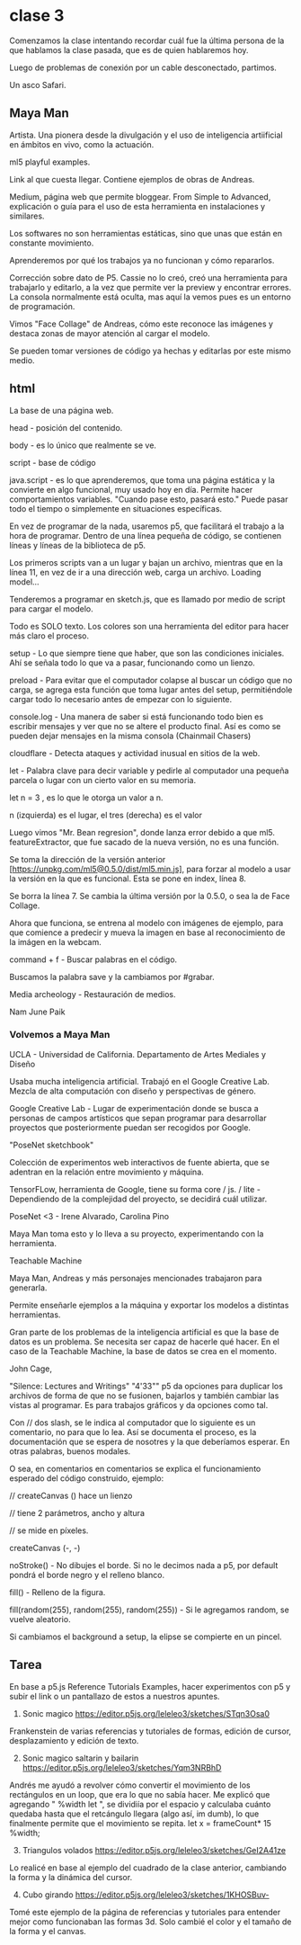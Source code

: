# clase 3

Comenzamos la clase intentando recordar cuál fue la última persona de la que hablamos la clase pasada, que es de quien hablaremos hoy.

Luego de problemas de conexión por un cable desconectado, partimos.

Un asco Safari.

## Maya Man

Artista. Una pionera desde la divulgación y el uso de inteligencia artiificial en ámbitos en vivo, como la actuación.

ml5 playful examples.

Link al que cuesta llegar. Contiene ejemplos de obras de Andreas.

Medium, página web que permite bloggear. From Simple to Advanced, explicación o guía para el uso de esta herramienta en instalaciones y similares.

Los softwares no son herramientas estáticas, sino que unas que están en constante movimiento.

Aprenderemos por qué los trabajos ya no funcionan y cómo repararlos.

Corrección sobre dato de P5. Cassie no lo creó, creó una herramienta para trabajarlo y editarlo, a la vez que permite ver la preview y encontrar errores. La consola normalmente está oculta, mas aquí la vemos pues es un entorno de programación.

Vimos "Face Collage" de Andreas, cómo este reconoce las imágenes y destaca zonas de mayor atención al cargar el modelo.

Se pueden tomar versiones de código ya hechas y editarlas por este mismo medio.

## html

La base de una página web.

head - posición del contenido.

body - es lo único que realmente se ve.

script - base de código

java.script - es lo que aprenderemos, que toma una página estática y la convierte en algo funcional, muy usado hoy en día. Permite hacer comportamientos variables. "Cuando pase esto, pasará esto." Puede pasar todo el tiempo o simplemente en situaciones específicas.

En vez de programar de la nada, usaremos p5, que facilitará el trabajo a la hora de programar. Dentro de una línea pequeña de código, se contienen líneas y líneas de la biblioteca de p5.

Los primeros scripts van a un lugar y bajan un archivo, mientras que en la línea 11, en vez de ir a una dirección web, carga un archivo. Loading model...

Tenderemos a programar en sketch.js, que es llamado por medio de script para cargar el modelo.

Todo es SOLO texto. Los colores son una herramienta del editor para hacer más claro el proceso.

setup - Lo que siempre tiene que haber, que son las condiciones iniciales. Ahí se señala todo lo que va a pasar, funcionando como un lienzo.

preload - Para evitar que el computador colapse al buscar un código que no carga, se agrega esta función que toma lugar antes del setup, permitiéndole cargar todo lo necesario antes de empezar con lo siguiente.

console.log - Una manera de saber si está funcionando todo bien es escribir mensajes y ver que no se altere el producto final. Así es como se pueden dejar mensajes en la misma consola (Chainmail Chasers)

cloudflare - Detecta ataques y actividad inusual en sitios de la web.

let - Palabra clave para decir variable y pedirle al computador una pequeña parcela o lugar con un cierto valor en su memoria.

let n = 3 , es lo que le otorga un valor a n.

n (izquierda) es el lugar, el tres (derecha) es el valor

Luego vimos "Mr. Bean regresion", donde lanza error debido a que ml5. featureExtractor, que fue sacado de la nueva versión, no es una función.

Se toma la dirección de la versión anterior [https://unpkg.com/ml5@0.5.0/dist/ml5.min.js], para forzar al modelo a usar la versión en la que es funcional. Esta se pone en index, línea 8.

Se borra la línea 7. Se cambia la última versión por la 0.5.0, o sea la de Face Collage.

Ahora que funciona, se entrena al modelo con imágenes de ejemplo, para que comience a predecir y mueva la imagen en base al reconocimiento de la imágen en la webcam.

command + f - Buscar palabras en el código.

Buscamos la palabra save y la cambiamos por #grabar.

Media archeology - Restauración de medios.

Nam June Paik
### Volvemos a Maya Man

UCLA - Universidad de California. Departamento de Artes Mediales y Diseño

Usaba mucha inteligencia artificial. Trabajó en el Google Creative Lab. Mezcla de alta computación con diseño y perspectivas de género.

Google Creative Lab - Lugar de experimentación donde se busca a personas de campos artísticos que sepan programar para desarrollar proyectos que posteriormente puedan ser recogidos por Google.

"PoseNet sketchbook"

Colección de experimentos web interactivos de fuente abierta, que se adentran en la relación entre movimiento y máquina.

TensorFLow, herramienta de Google, tiene su forma core / js. / lite - Dependiendo de la complejidad del proyecto, se decidirá cuál utilizar.

PoseNet <3 - Irene Alvarado, Carolina Pino

Maya Man toma esto y lo lleva a su proyecto, experimentando con la herramienta.

Teachable Machine

Maya Man, Andreas y más personajes mencionades trabajaron para generarla.

Permite enseñarle ejemplos a la máquina y exportar los modelos a distintas herramientas.

Gran parte de los problemas de la inteligencia artificial es que la base de datos es un problema. Se necesita ser capaz de hacerle qué hacer. En el caso de la Teachable Machine, la base de datos se crea en el momento.

John Cage,

"Silence: Lectures and Writings"
"4'33""
p5 da opciones para duplicar los archivos de forma de que no se fusionen, bajarlos y también cambiar las vistas al programar. Es para trabajos gráficos y da opciones como tal.

Con // dos slash, se le indica al computador que lo siguiente es un comentario, no para que lo lea. Así se documenta el proceso, es la documentación que se espera de nosotres y la que deberíamos esperar. En otras palabras, buenos modales.

O sea, en comentarios en comentarios se explica el funcionamiento esperado del código construido, ejemplo:

// createCanvas () hace un lienzo

// tiene 2 parámetros, ancho y altura

// se mide en píxeles.

createCanvas (-, -)

noStroke() - No dibujes el borde. Si no le decimos nada a p5, por default pondrá el borde negro y el relleno blanco.

fill() - Relleno de la figura.

fill(random(255), random(255), random(255)) - Si le agregamos random, se vuelve aleatorio.

Si cambiamos el background a setup, la elipse se compierte en un pincel.

## Tarea

En base a p5.js Reference Tutorials Examples, hacer experimentos con p5 y subir el link o un pantallazo de estos a nuestros apuntes.

1. Sonic magico
https://editor.p5js.org/leleleo3/sketches/STqn3Osa0

Frankenstein de varias referencias y tutoriales de formas, edición de cursor, desplazamiento y edición de texto.

2. Sonic magico saltarin y bailarin
https://editor.p5js.org/leleleo3/sketches/Yqm3NRBhD

Andrés me ayudó a revolver cómo convertir el movimiento de los rectángulos en un loop, que era lo que no sabía hacer. Me explicó que agregando " %width let ", se dividiía por el espacio y calculaba cuánto quedaba hasta que el retcángulo llegara (algo así, im dumb), lo que finalmente permite que el movimiento se repita. let x = frameCount* 15 %width;

3. Triangulos volados
https://editor.p5js.org/leleleo3/sketches/GeI2A41ze

Lo realicé en base al ejemplo del cuadrado de la clase anterior, cambiando la forma y la dinámica del cursor.

4. Cubo girando
https://editor.p5js.org/leleleo3/sketches/1KHOSBuv-

Tomé este ejemplo de la página de referencias y tutoriales para entender mejor como funcionaban las formas 3d. Solo cambié el color y el tamaño de la forma y el canvas.

